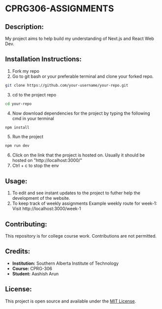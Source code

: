 # CPRG306-ASSIGNMENTS

## Description:
  My project aims to help build my understanding of Next.js and React Web Dev.

## Installation Instructions:
  1. Fork my repo
  2. Go to git bash or your preferable terminal and clone your forked repo.
  ```bash
  git clone https://github.com/your-username/your-repo.git
  ```
  3. cd to the project repo
  ```bash
  cd your-repo
  ```
  4. Now download dependencies for the project by typing the following cmd in your terminal
  ```bash
  npm install
  ```
  5. Run the project
  ```bash
  npm run dev
  ```
  6. Click on the link that the project is hosted on. Usually it should be hosted on "http://localhost:3000/"
  7. Ctrl + c to stop the env

## Usage:
  1. To edit and see instant updates to the project to futher help the development of the website.
  2. To keep track of weekly assignments
    Example weekly route for week-1:
      Visit http://localhost:3000/week-1

## Contributing:
  This repository is for college course work. Contributions are not permitted.

## Credits:
- **Institution:** Southern Alberta Institute of Technology  
- **Course:** CPRG-306  
- **Student:** Aashish Arun

## License:
  This project is open source and available under the [MIT License](LICENSE).